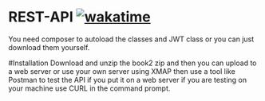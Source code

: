 # REST-API <a href="https://wakatime.com/badge/github/DanielAndrei1/REST-API"><img src="https://wakatime.com/badge/github/DanielAndrei1/REST-API.svg" alt="wakatime"></a>
You need composer to autoload the classes and JWT class or you can just download them yourself.

#Installation
Download and unzip the book2 zip and then you can upload to a web server or use your own server using XMAP then use a tool like Postman to test the API if you put it on a web server if you are testing on your machine use CURL in the command prompt.
